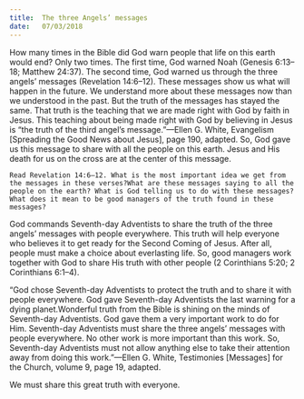 ```yaml
---
title:  The three Angels’ messages
date:   07/03/2018
---
```


How many times in the Bible did God warn people that life on this earth would end? Only two times. The first time, God warned Noah (Genesis 6:13–18; Matthew 24:37). The second time, God warned us through the three angels’ messages (Revelation 14:6–12). These messages show us what will happen in the future. We understand more about these messages now than we understood in the past. But the truth of the messages has stayed the same. That truth is the teaching that we are made right with God by faith in Jesus. This teaching about being made right with God by believing in Jesus is “the truth of the third angel’s message.”—Ellen G. White, Evangelism [Spreading the Good News about Jesus], page 190, adapted. So, God gave us this message to share with all the people on this earth. Jesus and His death for us on the cross are at the center of this message. 

`Read Revelation 14:6–12. What is the most important idea we get from the messages in these verses?What are these messages saying to all the people on the earth? What is God telling us to do with these messages? What does it mean to be good managers of the truth found in these messages?` 

God commands Seventh-day Adventists to share the truth of the three angels’ messages with people everywhere. This truth will help everyone who believes it to get ready for the Second Coming of Jesus. After all, people must make a choice about everlasting life. So, good managers work together with God to share His truth with other people (2 Corinthians 5:20; 2 Corinthians 6:1–4). 

“God chose Seventh-day Adventists to protect the truth and to share it with people everywhere. God gave Seventh-day Adventists the last warning for a dying planet.Wonderful truth from the Bible is shining on the minds of Seventh-day Adventists. God gave them a very important work to do for Him. Seventh-day Adventists must share the three angels’ messages with people everywhere. No other work is more important than this work. So, Seventh-day Adventists must not allow anything else to take their attention away from doing this work.”—Ellen G. White, Testimonies [Messages] for the Church, volume 9, page 19, adapted. 

We must share this great truth with everyone.